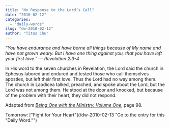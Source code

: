 ```yaml
---
title: "No Response to the Lord’s Call"
date: "2010-02-12"
categories: 
  - "daily-words"
slug: "dw-2010-02-12"
author: "Titus Chu"
---
```


_“You have endurance and have borne all things because of My name and have not grown weary. But I have one thing against you, that you have left your first love.” — Revelation 2:3-4_

In His word to the seven churches in Revelation, the Lord said the church in Ephesus labored and endured and tested those who call themselves apostles, but left their first love. Thus the Lord had no way among them. The church in Laodicea talked, preached, and spoke about the Lord, but the Lord was not among them. He stood at the door and knocked, but because of the problem with their heart, they did not respond.

Adapted from _[Being One with the Ministry, Volume One](/book-one-with-the-ministry-vol-1 "Go to the listing for this book.")_, page 98.

Tomorrow: ["Fight for Your Heart"](/dw-2010-02-13 "Go to the entry for this "Daily Word."")
